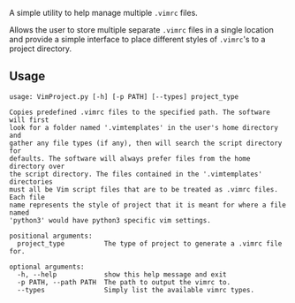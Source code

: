 A simple utility to help manage multiple `.vimrc` files.

Allows the user to store multiple separate `.vimrc` files in a single location and provide a simple interface to place different styles of `.vimrc`'s to a project directory.

## Usage
```
usage: VimProject.py [-h] [-p PATH] [--types] project_type

Copies predefined .vimrc files to the specified path. The software will first
look for a folder named '.vimtemplates' in the user's home directory and
gather any file types (if any), then will search the script directory for
defaults. The software will always prefer files from the home directory over
the script directory. The files contained in the '.vimtemplates' directories
must all be Vim script files that are to be treated as .vimrc files. Each file
name represents the style of project that it is meant for where a file named
'python3' would have python3 specific vim settings.

positional arguments:
  project_type          The type of project to generate a .vimrc file for.

optional arguments:
  -h, --help            show this help message and exit
  -p PATH, --path PATH  The path to output the vimrc to.
  --types               Simply list the available vimrc types.
```

